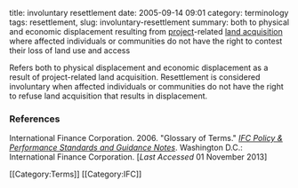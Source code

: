 title: involuntary resettlement
date: 2005-09-14 09:01
category: terminology
tags: resettlement,
slug: involuntary-resettlement
summary: both to physical and economic displacement resulting from [project](/terms/project)-related [land acquisition](/terms/land-acquisition) where affected individuals or communities do not have the right to contest their loss of land use and access


<!--
summary:
-->
Refers both to physical displacement and economic displacement as a result of project-related land acquisition. Resettlement is considered involuntary when affected individuals or communities do not have the right to refuse land acquisition that results in displacement.

### References

<ref>International Finance Corporation. 2006. "Glossary of Terms." *[IFC Policy & Performance Standards and Guidance Notes](http://www.ifc.org/wps/wcm/connect/9a9464804885598c8364d36a6515bb18/Glossary%2Bof%2BTerms.pdf?MOD=AJPERES&attachment=true&id=1322803900995)*. Washington D.C.: International Finance Corporation. [*Last Accessed* 01 November 2013]</ref>

<references/>

[[Category:Terms]]
[[Category:IFC]]

